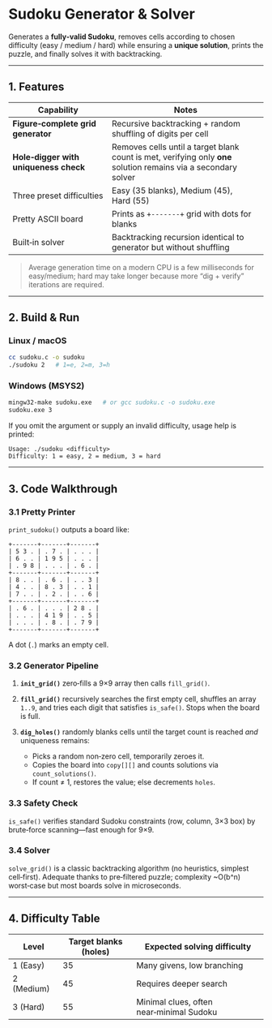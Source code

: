 # Sudoku Generator & Solver

Generates a **fully‑valid Sudoku**, removes cells according to chosen difficulty (easy / medium / hard) while ensuring a **unique solution**, prints the puzzle, and finally solves it with backtracking.

---

## 1. Features

| Capability                            | Notes                                                                                                           |
| ------------------------------------- | --------------------------------------------------------------------------------------------------------------- |
| **Figure‑complete grid generator**    | Recursive backtracking + random shuffling of digits per cell                                                    |
| **Hole‑digger with uniqueness check** | Removes cells until a target blank count is met, verifying only **one** solution remains via a secondary solver |
| Three preset difficulties             | Easy (35 blanks), Medium (45), Hard (55)                                                                        |
| Pretty ASCII board                    | Prints as `+-------+` grid with dots for blanks                                                                 |
| Built‑in solver                       | Backtracking recursion identical to generator but without shuffling                                             |

> Average generation time on a modern CPU is a few milliseconds for easy/medium; hard may take longer because more “dig + verify” iterations are required.

---

## 2. Build & Run

### Linux / macOS

```bash
cc sudoku.c -o sudoku
./sudoku 2   # 1=e, 2=m, 3=h
```

### Windows (MSYS2)

```bash
mingw32-make sudoku.exe   # or gcc sudoku.c -o sudoku.exe
sudoku.exe 3
```

If you omit the argument or supply an invalid difficulty, usage help is printed:

```
Usage: ./sudoku <difficulty>
Difficulty: 1 = easy, 2 = medium, 3 = hard
```

---

## 3. Code Walkthrough

### 3.1 Pretty Printer

`print_sudoku()` outputs a board like:

```
+-------+-------+-------+
| 5 3 . | . 7 . | . . . |
| 6 . . | 1 9 5 | . . . |
| . 9 8 | . . . | . 6 . |
+-------+-------+-------+
| 8 . . | . 6 . | . . 3 |
| 4 . . | 8 . 3 | . . 1 |
| 7 . . | . 2 . | . . 6 |
+-------+-------+-------+
| . 6 . | . . . | 2 8 . |
| . . . | 4 1 9 | . . 5 |
| . . . | . 8 . | . 7 9 |
+-------+-------+-------+
```

A dot (`.`) marks an empty cell.

### 3.2 Generator Pipeline

1. **`init_grid()`** zero‑fills a 9×9 array then calls `fill_grid()`.
2. **`fill_grid()`** recursively searches the first empty cell, shuffles an array `1..9`, and tries each digit that satisfies `is_safe()`. Stops when the board is full.
3. **`dig_holes()`** randomly blanks cells until the target count is reached *and* uniqueness remains:

   * Picks a random non‑zero cell, temporarily zeroes it.
   * Copies the board into `copy[][]` and counts solutions via `count_solutions()`.
   * If count ≠ 1, restores the value; else decrements `holes`.

### 3.3 Safety Check

`is_safe()` verifies standard Sudoku constraints (row, column, 3×3 box) by brute‑force scanning—fast enough for 9×9.

### 3.4 Solver

`solve_grid()` is a classic backtracking algorithm (no heuristics, simplest cell‑first). Adequate thanks to pre‑filtered puzzle; complexity \~O(b^n) worst‑case but most boards solve in microseconds.

---

## 4. Difficulty Table

| Level      | Target blanks (holes) | Expected solving difficulty              |
| ---------- | --------------------- | ---------------------------------------- |
| 1 (Easy)   | 35                    | Many givens, low branching               |
| 2 (Medium) | 45                    | Requires deeper search                   |
| 3 (Hard)   | 55                    | Minimal clues, often near‑minimal Sudoku |